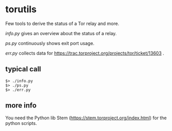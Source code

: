 # torutils
Few tools to derive the status of a Tor relay and more.

*info.py* gives an overview about the status of a relay.

*ps.py* continuously shows exit port usage.

*err.py* collects data for https://trac.torproject.org/projects/tor/ticket/13603 .

## typical call
    $> ./info.py
    $> ./ps.py
    $> ./err.py 

## more info
You need the Python lib Stem (https://stem.torproject.org/index.html) for the python scripts.

